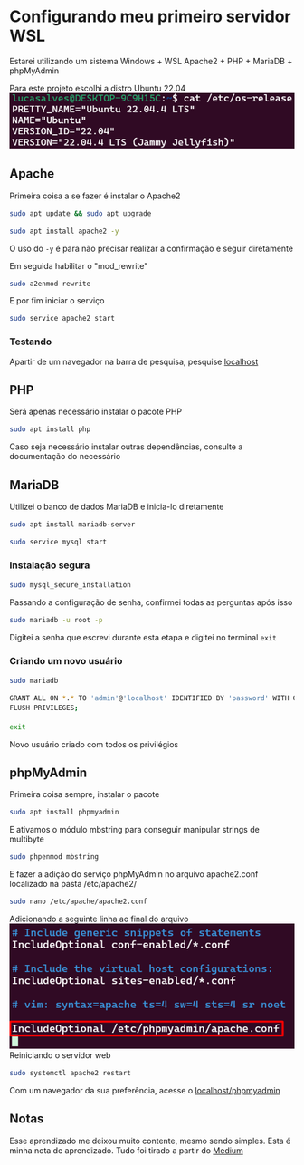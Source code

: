 # Configurando meu primeiro servidor WSL

Estarei utilizando um sistema Windows + WSL
Apache2 + PHP + MariaDB + phpMyAdmin

Para este projeto escolhi a distro Ubuntu 22.04
![versao](/media/version.png)

## Apache

Primeira coisa a se fazer é instalar o Apache2
```sh
sudo apt update && sudo apt upgrade
```
```sh
sudo apt install apache2 -y
```
O uso do `-y` é para não precisar realizar a confirmação e seguir diretamente

Em seguida habilitar o "mod_rewrite"
```sh
sudo a2enmod rewrite
```

E por fim iniciar o serviço
```sh
sudo service apache2 start
```

### Testando
Apartir de um navegador na barra de pesquisa, pesquise [localhost](localhost)

## PHP

Será apenas necessário instalar o pacote PHP
```sh
sudo apt install php
```
Caso seja necessário instalar outras dependências, consulte a documentação do necessário

## MariaDB

Utilizei o banco de dados MariaDB e inicia-lo diretamente
```sh
sudo apt install mariadb-server
```
```sh
sudo service mysql start
```

### Instalação segura

```sh
sudo mysql_secure_installation
```
Passando a configuração de senha, confirmei todas as perguntas após isso
```sh
sudo mariadb -u root -p
```
Digitei a senha que escrevi durante esta etapa e digitei no terminal `exit`

### Criando um novo usuário
```sh
sudo mariadb
```

```sh
GRANT ALL ON *.* TO 'admin'@'localhost' IDENTIFIED BY 'password' WITH GRANT OPTION;
FLUSH PRIVILEGES;

exit
```
Novo usuário criado com todos os privilégios

## phpMyAdmin

Primeira coisa sempre, instalar o pacote
```sh
sudo apt install phpmyadmin
```
E ativamos o módulo mbstring para conseguir manipular strings de multibyte
```sh
sudo phpenmod mbstring
```
E fazer a adição do serviço phpMyAdmin no arquivo apache2.conf localizado
na pasta /etc/apache2/
```sh
sudo nano /etc/apache/apache2.conf
```
Adicionando a seguinte linha ao final do arquivo
![include](/media/include-path.png)
Reiniciando o servidor web
```sh
sudo systemctl apache2 restart
```

Com um navegador da sua preferência, acesse o [localhost/phpmyadmin](localhost/phpmyadmin)

## Notas

Esse aprendizado me deixou muito contente, mesmo sendo simples. Esta é minha nota de aprendizado.
Tudo foi tirado a partir do [Medium](https://marcelo-albuquerque.medium.com/instala%C3%A7%C3%A3o-e-configura%C3%A7%C3%A3o-de-servidor-web-no-wsl-2-ubuntu-20-04-cacefd1baee1)